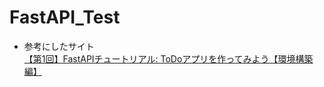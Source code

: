 # FastAPI_Test
- 参考にしたサイト <br>
[【第1回】FastAPIチュートリアル: ToDoアプリを作ってみよう【環境構築編】](https://rightcode.co.jp/blog/information-technology/fastapi-tutorial-todo-apps-environment)